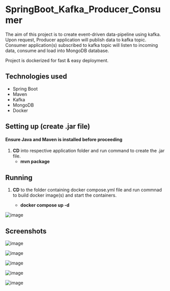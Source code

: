 # SpringBoot_Kafka_Producer_Consumer 
The aim of this project is to create event-driven data-pipeline using kafka.<br/>
Upon request, Producer application will publish data to kafka topic.<br/>
Consumer application(s) subscribed to kafka topic will listen to incoming data, consume and load into MongoDB database.

Project is dockerized for fast & easy deployment.

## Technologies used
* Spring Boot
* Maven
* Kafka
* MongoDB
* Docker

## Setting up (create .jar file)
#### Ensure Java and Maven is installed before proceeding #### 

1. **CD** into respective application folder and run command to create the .jar file.
    - **mvn package**


## Running

1. **CD** to the folder containing docker compose.yml file and run commnad to build docker image(s) and start the containers.

    - **docker compose up -d**
  
![image](https://github.com/dude76vvv/SpringBoot_Kafka_Producer_Consumer/assets/131178280/6773bcc9-268d-4025-92c8-eaafabf7e999)


## Screenshots

![image](https://github.com/dude76vvv/SpringBoot_Kafka_Producer_Consumer/assets/131178280/ac8ee45c-3034-44f5-82c5-49cf2eec7c5f)

![image](https://github.com/dude76vvv/SpringBoot_Kafka_Producer_Consumer/assets/131178280/c5266b64-d7c2-438b-ac4d-da844454c25b)

![image](https://github.com/dude76vvv/SpringBoot_Kafka_Producer_Consumer/assets/131178280/07cac73c-0ad9-46cc-8377-e4edcf705ae7)

![image](https://github.com/dude76vvv/SpringBoot_Kafka_Producer_Consumer/assets/131178280/92922772-794b-4989-bd97-f4bdd6186179)

![image](https://github.com/dude76vvv/SpringBoot_Kafka_Producer_Consumer/assets/131178280/b8e84ad6-61cf-4409-8f27-ea2a249d17f3)






















